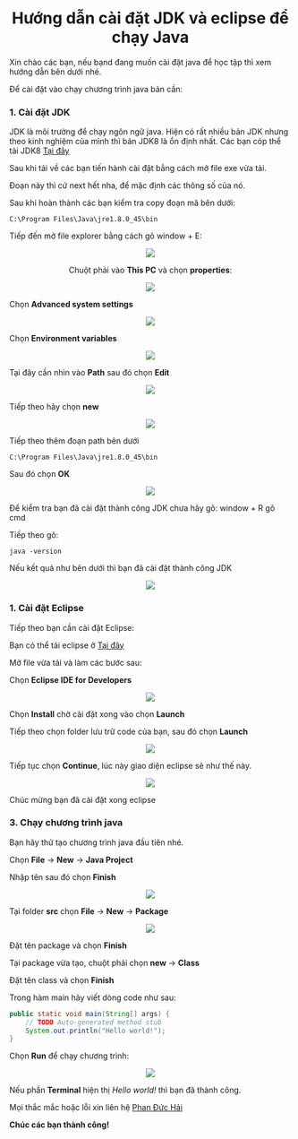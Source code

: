 <div align="center">

# Hướng dẫn cài đặt JDK và eclipse để chạy Java

</div>

Xin chào các bạn, nếu bạnd đang muốn cài đặt java để học tập thì xem hướng dẫn bên dưới nhé.

Để cài đặt vào chạy chương trình java bản cần:

### 1. Cài đặt JDK
JDK là môi trường để chạy ngôn ngữ java.
Hiện có rất nhiều bản JDK nhưng theo kinh nghiệm của mình thì bản JDK8 là ổn định nhất.
Các bạn cóp thể tải JDK8 [Tại đây](https://app.downloadvn.com/8cwmfb7upg/F-_-F1ml0ZEiPGnDvAifTw/1694495852/jdk-8u45-windows-x64.exe)

Sau khi tải về các bạn tiến hành cài đặt bẳng cách mở file exe vừa tải.

Đoạn này thì cứ next hết nha, để mặc định các thông số của nó.

Sau khi hoàn thành các bạn kiểm tra copy đoạn mã bên dưới:

``` text
C:\Program Files\Java\jre1.8.0_45\bin
```

Tiếp đến mở file explorer bằng cách gõ window + E:

<div align="center">
<img src="./setup/setup1.png">


Chuột phải vào **This PC** và chọn **properties**:
</div>

<div align="center">
<img src="./setup/setup2.png">


</div>

Chọn **Advanced system settings**

<div align="center">
<img src="./setup/setup3.png">

</div>

Chọn **Environment variables**

<div align="center">
<img src="./setup/setup4.png">

</div>

Tại đây cần nhìn vào **Path** sau đó chọn **Edit**

<div align="center">
<img src="./setup/setup5.png">

</div>

Tiếp theo hãy chọn **new**

<div align="center">
<img src="./setup/setup6.png">

</div>

Tiếp theo thêm đoạn path bên dưới
```
C:\Program Files\Java\jre1.8.0_45\bin
```

Sau đó chọn **OK**

<div align="center">
<img src="./setup/setup7.png">

</div>

Để kiểm tra bạn đã cài đặt thành công JDK chưa hãy gõ: window + R gõ cmd

Tiếp theo gõ:
```
java -version
```

Nếu kết quả như bên dưới thì bạn đã cài đặt thành công JDK

<div align="center">
<img src="./setup/setup8.png">

</div>

### 1. Cài đặt Eclipse

Tiếp theo bạn cần cài đặt Eclipse:

Bạn có thể tải eclipse ở [Tại đây](https://www.eclipse.org/downloads/download.php?file=/oomph/epp/2023-06/R/eclipse-inst-jre-win64.exe&mirror_id=1311)

Mở file vừa tải và làm các bước sau:

Chọn **Eclipse IDE for Developers**

<div align="center">
<img src="./setup/setup9.png">

</div>

Chọn **Install** chờ cài đặt xong vào chọn **Launch**

Tiếp theo chọn folder lưu trữ code của bạn, sau đó chọn **Launch**
<div align="center">
<img src="./setup/setup10.png">

</div>

Tiếp tục chọn **Continue**, lúc này giao diện eclipse sẽ như thế này.

<div align="center">
<img src="./setup/setup11.png">

</div>

Chúc mừng bạn đã cài đặt xong eclipse

### 3. Chạy chương trình java

Bạn hãy thử tạo chương trình java đầu tiên nhé.

Chọn **File** -> **New** -> **Java Project**

Nhập tên sau đó chọn **Finish**

<div align="center">
<img src="./setup/setup12.png">

</div>

Tại folder **src** chọn **File** -> **New** -> **Package**

<div align="center">
<img src="./setup/setup13.png">

</div>

Đặt tên package và chọn **Finish**

Tại package vừa tạo, chuột phải chọn **new** -> **Class**

Đặt tên class và chọn **Finish**

Trong hàm main hãy viết dòng code như sau:
```Java
public static void main(String[] args) {
    // TODO Auto-generated method stub
    System.out.println("Hello world!");
}
```

Chọn **Run** để chạy chương trình:

<div align="center">
<img src="./setup/setup14.png">

</div>

Nếu phần **Terminal** hiện thị *Hello world!* thì bạn đã thành công.

Mọi thắc mắc hoặc lỗi xin liên hệ [Phan Đức Hải](https://www.facebook.com/chiatayde/)

**Chúc các bạn thành công!**

